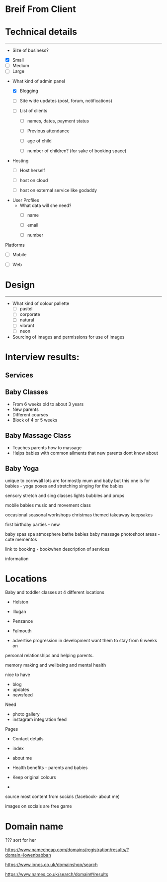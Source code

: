 # Breif From Client

# Technical details
---
- Size of business?
- [x] Small
- [ ] Medium
- [ ] Large

- What kind of admin panel
    - [x] Blogging
    - [ ] Site wide updates (post, forum, notifications)

    - [ ] List of clients 
      - [ ] names, dates, payment status
      - [ ] Previous attendance
      - [ ] age of child
      - [ ] number of children? (for sake of booking space)


- Hosting
    - [ ] Host herself
    - [ ] host on cloud
    - [ ] host on external service like godaddy

 
- User Profiles
  - What data will she need?
    - [ ] name
    - [ ] email
    - [ ] number
  

Platforms
- [ ] Mobile
- [ ] Web




# Design
---

- What kind of colour pallette
  - [ ] pastel
  - [ ] corporate 
  - [ ] natural 
  - [ ] vibrant
  - [ ] neon

- Sourcing of images and permissions for use of images


# Interview results:
##  Services


## Baby Classes 
- From 6 weeks old to about 3 years
- New parents
- Different courses 
- Block of 4 or 5 weeks

## Baby Massage Class
- Teaches parents how to massage
- Helps babies with common ailments that new parents dont know about

## Baby Yoga
unique to cornwall
lots are for mostly mum and baby  but this one is for babies - yoga poses and stretching
singing for the babies

sensory stretch and sing classes
lights bubbles and props

mobile babies 
music and movement class

occasional seasonal workshops
christmas themed 
takeaway keepsakes

first birthday parties - new
  
baby spas 
spa atmosphere
bathe babies
baby massage 
photoshoot areas - cute mementos



link to booking - bookwhen
description of services


information

# Locations
Baby and toddler classes at 4 different locations
- Helston
- Illugan
- Penzance
- Falmouth





- advertise progression in development
want them to stay from 6 weeks on

personal relationships and helping parents.

memory making and wellbeing and mental health

nice to have
- blog
- updates
- newsfeed

Need
- photo gallery
- instagram integration feed

Pages 
- Contact details
- index
- about me
- Health benefits - parents and babies

- Keep original colours
- 

source most content from socials (facebook-  about me)

images on socials are free game

# Domain name
??? sort for her

https://www.namecheap.com/domains/registration/results/?domain=lowenbabban  

https://www.ionos.co.uk/domainshop/search

https://www.names.co.uk/search/domain#/results